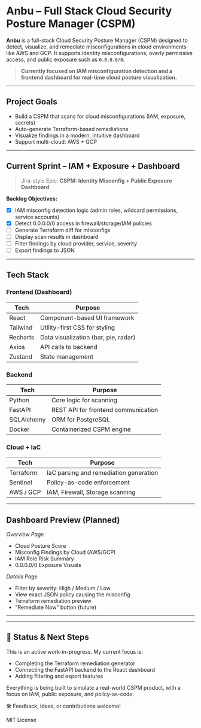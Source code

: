 #  Anbu – Full Stack Cloud Security Posture Manager (CSPM)

**Anbu** is a full-stack Cloud Security Posture Manager (CSPM) designed to detect, visualize, and remediate misconfigurations in cloud environments like AWS and GCP. It supports identity misconfigurations, overly permissive access, and public exposure such as `0.0.0.0/0`.

>  **Currently focused on IAM misconfiguration detection and a frontend dashboard for real-time cloud posture visualization.**

---

##  Project Goals

* Build a CSPM that scans for cloud misconfigurations (IAM, exposure, secrets)
* Auto-generate Terraform-based remediations
* Visualize findings in a modern, intuitive dashboard
* Support multi-cloud: AWS + GCP

---

##  Current Sprint – IAM + Exposure + Dashboard

> Jira-style Epic: **CSPM: Identity Misconfig + Public Exposure Dashboard**

**Backlog Objectives:**
- [x] IAM misconfig detection logic (admin roles, wildcard permissions, service accounts)
- [x] Detect 0.0.0.0/0 access in firewall/storage/IAM policies
- [ ] Generate Terraform diff for misconfigs
- [ ] Display scan results in dashboard
- [ ] Filter findings by cloud provider, service, severity
- [ ] Export findings to JSON

---

##  Tech Stack

###  Frontend (Dashboard)
| Tech      | Purpose                                |
|-----------|----------------------------------------|
| React     | Component-based UI framework           |
| Tailwind  | Utility-first CSS for styling          |
| Recharts  | Data visualization (bar, pie, radar)   |
| Axios     | API calls to backend                   |
| Zustand   | State management                       |

###  Backend
| Tech        | Purpose                                      |
|-------------|----------------------------------------------|
| Python      | Core logic for scanning                      |
| FastAPI     | REST API for frontend communication          |
| SQLAlchemy  | ORM for PostgreSQL                           |
| Docker      | Containerized CSPM engine                    |

###  Cloud + IaC
| Tech        | Purpose                                        |
|-------------|------------------------------------------------|
| Terraform   | IaC parsing and remediation generation         |
| Sentinel    | Policy-as-code enforcement                     |
| AWS / GCP   | IAM, Firewall, Storage scanning                |

---

##  Dashboard Preview (Planned)

*Overview Page*
- Cloud Posture Score
-  Misconfig Findings by Cloud (AWS/GCP)
- IAM Role Risk Summary
-  0.0.0.0/0 Exposure Visuals

*Details Page*
- Filter by severity: High / Medium / Low
- View exact JSON policy causing the misconfig
- Terraform remediation preview
- "Remediate Now" button (future)

---
---

## 🚧 Status & Next Steps

This is an active work-in-progress. My current focus is:

- Completing the Terraform remediation generator
- Connecting the FastAPI backend to the React dashboard
- Adding filtering and export features

Everything is being built to simulate a real-world CSPM product, with a focus on IAM, public exposure, and policy-as-code.

🛠️ Feedback, ideas, or contributions welcome!

MIT License

